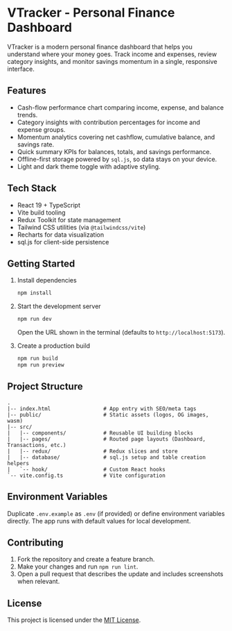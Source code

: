 # VTracker - Personal Finance Dashboard

VTracker is a modern personal finance dashboard that helps you understand where your money goes. Track income and expenses, review category insights, and monitor savings momentum in a single, responsive interface.

## Features

- Cash-flow performance chart comparing income, expense, and balance trends.
- Category insights with contribution percentages for income and expense groups.
- Momentum analytics covering net cashflow, cumulative balance, and savings rate.
- Quick summary KPIs for balances, totals, and savings performance.
- Offline-first storage powered by `sql.js`, so data stays on your device.
- Light and dark theme toggle with adaptive styling.

## Tech Stack

- React 19 + TypeScript
- Vite build tooling
- Redux Toolkit for state management
- Tailwind CSS utilities (via `@tailwindcss/vite`)
- Recharts for data visualization
- sql.js for client-side persistence

## Getting Started

1. Install dependencies
   ```bash
   npm install
   ```

2. Start the development server
   ```bash
   npm run dev
   ```
   Open the URL shown in the terminal (defaults to `http://localhost:5173`).

3. Create a production build
   ```bash
   npm run build
   npm run preview
   ```

## Project Structure

```
.
|-- index.html                 # App entry with SEO/meta tags
|-- public/                    # Static assets (logos, OG images, wasm)
|-- src/
|   |-- components/            # Reusable UI building blocks
|   |-- pages/                 # Routed page layouts (Dashboard, Transactions, etc.)
|   |-- redux/                 # Redux slices and store
|   |-- database/              # sql.js setup and table creation helpers
|   `-- hook/                  # Custom React hooks
`-- vite.config.ts             # Vite configuration
```

## Environment Variables

Duplicate `.env.example` as `.env` (if provided) or define environment variables directly. The app runs with default values for local development.

## Contributing

1. Fork the repository and create a feature branch.
2. Make your changes and run `npm run lint`.
3. Open a pull request that describes the update and includes screenshots when relevant.

## License

This project is licensed under the [MIT License](LICENSE).

